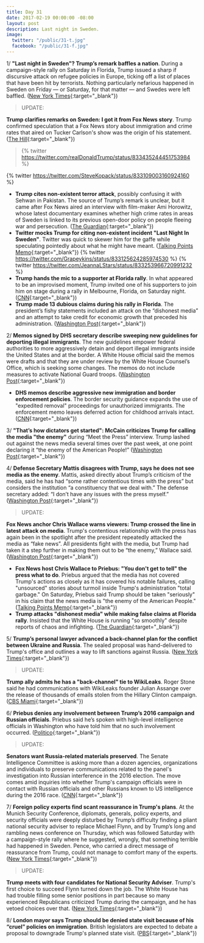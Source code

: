 ```yaml
---
title: Day 31
date: 2017-02-19 00:00:00 -08:00
layout: post
description: Last night in Sweden.
image:
  twitter: "/public/31-t.jpg"
  facebook: "/public/31-f.jpg"
---
```


1/ **"Last night in Sweden"? Trump’s remark baffles a nation**. During a campaign-style rally on Saturday in Florida, Trump issued a sharp if discursive attack on refugee policies in Europe, ticking off a list of places that have been hit by terrorists. Nothing particularly nefarious happened in Sweden on Friday — or Saturday, for that matter — and Swedes were left baffled. ([New York Times](https://www.nytimes.com/2017/02/19/world/europe/last-night-in-sweden-trumps-remark-baffles-a-nation.html){:target="_blank"})

>UPDATE:
>
**Trump clarifies remarks on Sweden: I got it from Fox News story**. Trump confirmed speculation that a Fox News story about immigration and crime rates that aired on Tucker Carlson's show was the origin of his statement. ([The Hill](http://thehill.com/blogs/blog-briefing-room/news/320316-trump-clarifies-remarks-on-nonexistent-sweden-incident-i-got-it){:target="_blank"})
>
> {% twitter https://twitter.com/realDonaldTrump/status/833435244451753984 %}
>

{% twitter https://twitter.com/SteveKopack/status/833109003160924160 %}

* **Trump cites non-existent terror attack**, possibly confusing it with Sehwan in Pakistan. The source of Trump’s remark is unclear, but it came after Fox News aired an interview with film-maker Ami Horowitz, whose latest documentary examines whether high crime rates in areas of Sweden is linked to its previous open-door policy on people fleeing war and persecution. ([The Guardian](https://www.theguardian.com/us-news/2017/feb/19/sweden-trump-cites-non-existent-terror-attack){:target="_blank"})
* **Twitter mocks Trump for citing non-existent incident "Last Night In Sweden"**. Twitter was quick to skewer him for the gaffe while speculating pointedly about what he might have meant. ([Talking Points Memo](http://talkingpointsmemo.com/livewire/twitter-trump-last-night-in-sweden){:target="_blank"})
  {% twitter https://twitter.com/Grapeykins/status/833125624285974530 %}
  {% twitter https://twitter.com/JeannaLStars/status/833253966720991232 %}
* **Trump hands the mic to a supporter at Florida rally**. In what appeared to be an improvised moment, Trump invited one of his supporters to join him on stage during a rally in Melbourne, Florida, on Saturday night. ([CNN](http://www.cnn.com/2017/02/18/politics/trump-gene-huber-rally/){:target="_blank"})
* **Trump made 13 dubious claims during his rally in Florida**. The president’s fishy statements included an attack on the “dishonest media” and an attempt to take credit for economic growth that preceded his administration. ([Washington Post](https://www.washingtonpost.com/news/fact-checker/wp/2017/02/19/fact-checking-president-trumps-rally-in-florida/){:target="_blank"})

2/ **Memos signed by DHS secretary describe sweeping new guidelines for deporting illegal immigrants**. The new guidelines empower federal authorities to more aggressively detain and deport illegal immigrants inside the United States and at the border. A White House official said the memos were drafts and that they are under review by the White House Counsel’s Office, which is seeking some changes. The memos do not include measures to activate National Guard troops. ([Washington Post](https://www.washingtonpost.com/politics/memos-signed-by-dhs-secretary-describe-sweeping-new-guidelines-for-deporting-illegal-immigrants/2017/02/18/7538c072-f62c-11e6-8d72-263470bf0401_story.html){:target="_blank"})

* **DHS memos describe aggressive new immigration and border enforcement policies**. The border security guidance expands the use of "expedited removal" proceedings for unauthorized immigrants. The enforcement memo leaves deferred action for childhood arrivals intact. ([CNN](http://www.cnn.com/2017/02/18/politics/kelly-guidance-on-immigration-and-border-security/index.html){:target="_blank"})

3/ **"That’s how dictators get started": McCain criticizes Trump for calling the media "the enemy"** during “Meet the Press” interview. Trump lashed out against the news media several times over the past week, at one point declaring it “the enemy of the American People!” ([Washington Post](https://www.washingtonpost.com/news/the-fix/wp/2017/02/18/thats-how-dictators-get-started-mccain-criticizes-trump-for-calling-media-the-enemy/){:target="_blank"})

4/ **Defense Secretary Mattis disagrees with Trump, says he does not see media as the enemy**. Mattis, asked directly about Trump’s criticism of the media, said he has had “some rather contentious times with the press” but considers the institution “a constituency that we deal with.” The defense secretary added: “I don’t have any issues with the press myself.” ([Washington Post](https://www.washingtonpost.com/news/checkpoint/wp/2017/02/19/defense-secretary-mattis-disagrees-with-trump-says-he-does-not-see-media-as-the-enemy/){:target="_blank"})


> UPDATE:
>
**Fox News anchor Chris Wallace warns viewers: Trump crossed the line in latest attack on media**. Trump's contentious relationship with the press has again been in the spotlight after the president repeatedly attacked the media as “fake news”. All presidents fight with the media, but Trump had taken it a step further in making them out to be “the enemy,” Wallace said. ([Washington Post](https://www.washingtonpost.com/news/the-fix/wp/2017/02/19/fox-news-anchor-chris-wallace-warns-viewers-trump-crossed-the-line-in-latest-attack-on-media/){:target="_blank"})

* **Fox News host Chris Wallace to Priebus: "You don't get to tell" the press what to do**. Priebus argued that the media has not covered Trump's actions as closely as it has covered his notable failures, calling "unsourced" stories about turmoil inside Trump's administration "total garbage." On Saturday, Priebus said Trump should be taken "seriously" in his claim that the news media is "the enemy of the American People." ([Talking Points Memo](http://talkingpointsmemo.com/livewire/chris-wallace-reince-priebus-trump-comment-about-press){:target="_blank"})
* **Trump attacks "dishonest media" while making false claims at Florida rally**. Insisted that the White House is running "so smoothly" despite reports of chaos and infighting. ([The Guardian](https://www.theguardian.com/us-news/2017/feb/18/donald-trump-attacks-press-dishonest-media-florida-rally){:target="_blank"})

5/ **Trump’s personal lawyer advanced a back-channel plan for the conflict between Ukraine and Russia**. The sealed proposal was hand-delivered to Trump's office and outlines a way to lift sanctions against Russia. ([New York Times](https://www.nytimes.com/2017/02/19/us/politics/donald-trump-ukraine-russia.html){:target="_blank"})

> UPDATE:
>
**Trump ally admits he has a "back-channel" tie to WikiLeaks**. Roger Stone said he had communications with WikiLeaks founder Julian Assange over the release of thousands of emails stolen from the Hillary Clinton campaign. ([CBS Miami](http://miami.cbslocal.com/2016/10/12/trump-ally-roger-stone-admits-back-channel-tie-to-wikileaks/){:target="_blank"})

6/ **Priebus denies any involvement between Trump’s 2016 campaign and Russian officials**. Priebus said he’s spoken with high-level intelligence officials in Washington who have told him that no such involvement occurred. ([Politico](http://www.politico.com/story/2017/02/reince-priebus-trump-campaign-russia-235188){:target="_blank"})

> UPDATE:
>
**Senators want Russia-related materials preserved**. The Senate Intelligence Committee is asking more than a dozen agencies, organizations and individuals to preserve communications related to the panel's investigation into Russian interference in the 2016 election. The move comes amid inquiries into whether Trump's campaign officials were in contact with Russian officials and other Russians known to US intelligence during the 2016 race. ([CNN](http://www.cnn.com/2017/02/19/politics/senate-intelligence-committee-russia-materials/index.html){:target="_blank"})

7/ **Foreign policy experts find scant reassurance in Trump's plans**. At the Munich Security Conference, diplomats, generals, policy experts, and security officials were deeply disturbed by Trump’s difficulty finding a pliant national security adviser to replace Michael Flynn, and by Trump’s long and rambling news conference on Thursday, which was followed Saturday with a campaign-style rally where he suggested, wrongly, that something terrible had happened in Sweden. Pence, who carried a direct message of reassurance from Trump, could not manage to comfort many of the experts. ([New York Times](https://www.nytimes.com/2017/02/19/world/a-worried-europe-finds-scant-reassurance-on-trumps-plans.html){:target="_blank"})

> UPDATE:
>
**Trump meets with four candidates for National Security Adviser**. Trump's first choice to succeed Flynn turned down the job. The White House has had trouble filling some senior positions in part because so many experienced Republicans criticized Trump during the campaign, and he has vetoed choices over that. ([New York Times](https://www.nytimes.com/2017/02/19/us/politics/donald-trump-national-security-adviser-candidates.html){:target="_blank"})

8/ **London mayor says Trump should be denied state visit because of his “cruel” policies on immigration**. British legislators are expected to debate a proposal to downgrade Trump's planned state visit. ([PBS](http://www.pbs.org/newshour/rundown/london-mayor-trump-state-visit/){:target="_blank"})
